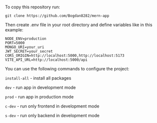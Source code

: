 To copy this repository run:

```
git clone https://github.com/Bogdan8282/mern-app
```

Then create .env file in your root directory and define variables like in this example:

```
NODE_ENV=production
PORT=5000
MONGO_URI=your_uri
JWT_SECRET=your_secret
CORS_ORIGIN=http://localhost:5000,http://localhost:5173
VITE_API_URL=http://localhost:5000/api
```

You can use the following commands to configure the project:

`install-all` - install all packages

`dev` - run app in development mode

`prod` - run app in production mode

`c-dev` - run only frontend in development mode

`s-dev` - run only backend in development mode

